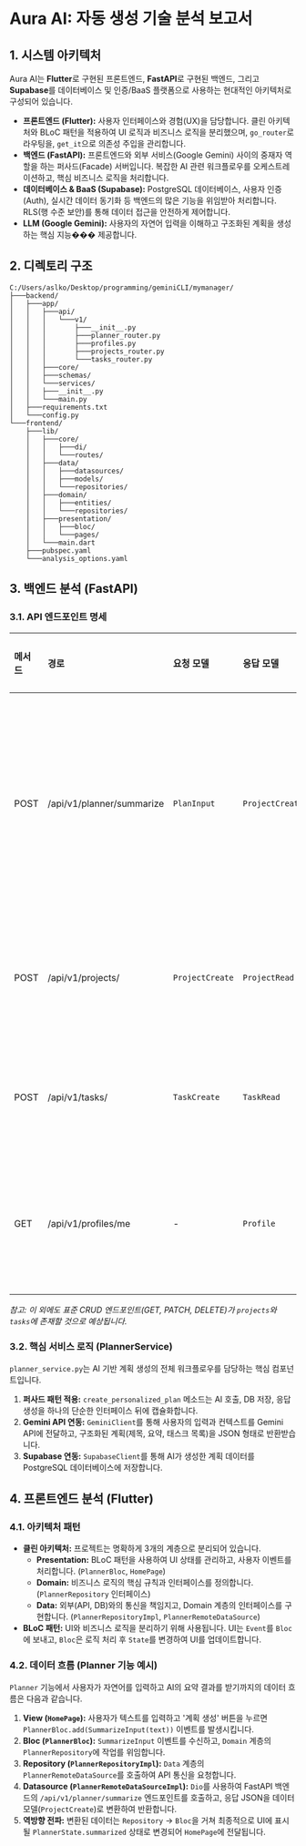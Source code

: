 # Aura AI: 자동 생성 기술 분석 보고서

## 1. 시스템 아키텍처

Aura AI는 **Flutter**로 구현된 프론트엔드, **FastAPI**로 구현된 백엔드, 그리고 **Supabase**를 데이터베이스 및 인증/BaaS 플랫폼으로 사용하는 현대적인 아키텍처로 구성되어 있습니다.

- **프론트엔드 (Flutter):** 사용자 인터페이스와 경험(UX)을 담당합니다. 클린 아키텍처와 BLoC 패턴을 적용하여 UI 로직과 비즈니스 로직을 분리했으며, `go_router`로 라우팅을, `get_it`으로 의존성 주입을 관리합니다.
- **백엔드 (FastAPI):** 프론트엔드와 외부 서비스(Google Gemini) 사이의 중재자 역할을 하는 퍼사드(Facade) 서버입니다. 복잡한 AI 관련 워크플로우를 오케스트레이션하고, 핵심 비즈니스 로직을 처리합니다.
- **데이터베이스 & BaaS (Supabase):** PostgreSQL 데이터베이스, 사용자 인증(Auth), 실시간 데이터 동기화 등 백엔드의 많은 기능을 위임받아 처리합니다. RLS(행 수준 보안)를 통해 데이터 접근을 안전하게 제어합니다.
- **LLM (Google Gemini):** 사용자의 자연어 입력을 이해하고 구조화된 계획을 생성하는 핵심 지능��� 제공합니다.

## 2. 디렉토리 구조

```
C:/Users/aslko/Desktop/programming/geminiCLI/mymanager/
├───backend/
│   ├───app/
│   │   ├───api/
│   │   │   └───v1/
│   │   │       ├───__init__.py
│   │   │       ├───planner_router.py
│   │   │       ├───profiles.py
│   │   │       ├───projects_router.py
│   │   │       └───tasks_router.py
│   │   ├───core/
│   │   ├───schemas/
│   │   └───services/
│   │   ├───__init__.py
│   │   └───main.py
│   ├───requirements.txt
│   └───config.py
└───frontend/
    ├───lib/
    │   ├───core/
    │   │   ├───di/
    │   │   └───routes/
    │   ├───data/
    │   │   ├───datasources/
    │   │   ├───models/
    │   │   └───repositories/
    │   ├───domain/
    │   │   ├───entities/
    │   │   └───repositories/
    │   ├───presentation/
    │   │   ├───bloc/
    │   │   └───pages/
    │   └───main.dart
    ├───pubspec.yaml
    └───analysis_options.yaml
```

## 3. 백엔드 분석 (FastAPI)

### 3.1. API 엔드포인트 명세

| 메서드 | 경로                      | 요청 모델      | 응답 모델      | 핵심 기능                               |
| :----- | :------------------------ | :------------- | :------------- | :-------------------------------------- |
| POST   | /api/v1/planner/summarize | `PlanInput`    | `ProjectCreate`| 자연어 입력을 분석하여 계획 초안 생성   |
| POST   | /api/v1/projects/         | `ProjectCreate`| `ProjectRead`  | 새로운 프로젝트 생성                    |
| POST   | /api/v1/tasks/            | `TaskCreate`   | `TaskRead`     | 새로운 태스크 생성                      |
| GET    | /api/v1/profiles/me       | -              | `Profile`      | 현재 사용자 프로필 조회                 |

*참고: 이 외에도 표준 CRUD 엔드포인트(GET, PATCH, DELETE)가 `projects`와 `tasks`에 존재할 것으로 예상됩니다.*

### 3.2. 핵심 서비스 로직 (PlannerService)

`planner_service.py`는 AI 기반 계획 생성의 전체 워크플로우를 담당하는 핵심 컴포넌트입니다.

1.  **퍼사드 패턴 적용:** `create_personalized_plan` 메소드는 AI 호출, DB 저장, 응답 생성을 하나의 단순한 인터페이스 뒤에 캡슐화합니다.
2.  **Gemini API 연동:** `GeminiClient`를 통해 사용자의 입력과 컨텍스트를 Gemini API에 전달하고, 구조화된 계획(제목, 요약, 태스크 목록)을 JSON 형태로 반환받습니다.
3.  **Supabase 연동:** `SupabaseClient`를 통해 AI가 생성한 계획 데이터를 PostgreSQL 데이터베이스에 저장합니다.

## 4. 프론트엔드 분석 (Flutter)

### 4.1. 아키텍처 패턴

- **클린 아키텍처:** 프로젝트는 명확하게 3개의 계층으로 분리되어 있습니다.
    - **Presentation:** BLoC 패턴을 사용하여 UI 상태를 관리하고, 사용자 이벤트를 처리합니다. (`PlannerBloc`, `HomePage`)
    - **Domain:** 비즈니스 로직의 핵심 규칙과 인터페이스를 정의합니다. (`PlannerRepository` 인터페이스)
    - **Data:** 외부(API, DB)와의 통신을 책임지고, Domain 계층의 인터페이스를 구현합니다. (`PlannerRepositoryImpl`, `PlannerRemoteDataSource`)
- **BLoC 패턴:** UI와 비즈니스 로직을 분리하기 위해 사용됩니다. UI는 `Event`를 `Bloc`에 보내고, `Bloc`은 로직 처리 후 `State`를 변경하여 UI를 업데이트합니다.

### 4.2. 데이터 흐름 (Planner 기능 예시)

`Planner` 기능에서 사용자가 자연어를 입력하고 AI의 요약 결과를 받기까지의 데이터 흐름은 다음과 같습니다.

1.  **View (`HomePage`):** 사용자가 텍스트를 입력하고 '계획 생성' 버튼을 누르면 `PlannerBloc.add(SummarizeInput(text))` 이벤트를 발생시킵니다.
2.  **Bloc (`PlannerBloc`):** `SummarizeInput` 이벤트를 수신하고, `Domain` 계층의 `PlannerRepository`에 작업를 위임합니다.
3.  **Repository (`PlannerRepositoryImpl`):** `Data` 계층의 `PlannerRemoteDataSource`를 호출하여 API 통신을 요청합니다.
4.  **Datasource (`PlannerRemoteDataSourceImpl`):** `Dio`를 사용하여 FastAPI 백엔드의 `/api/v1/planner/summarize` 엔드포인트를 호출하고, 응답 JSON을 데이터 모델(`ProjectCreate`)로 변환하여 반환합니다.
5.  **역방향 전파:** 변환된 데이터는 `Repository` -> `Bloc`을 거쳐 최종적으로 UI에 표시될 `PlannerState.summarized` 상태로 변경되어 `HomePage`에 전달됩니다.
